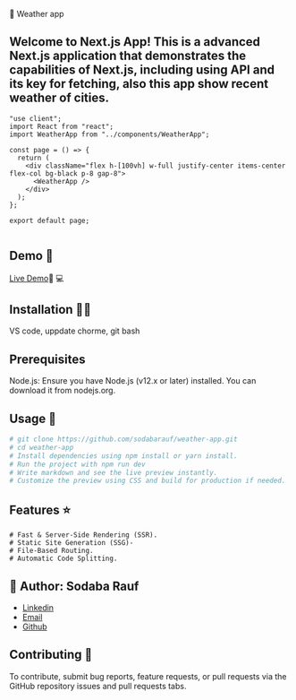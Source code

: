 📖 Weather app

## Welcome to Next.js App! This is a advanced Next.js application that demonstrates the capabilities of Next.js, including using API and its key for fetching, also this app show recent weather of cities.


```
"use client";
import React from "react";
import WeatherApp from "../components/WeatherApp";

const page = () => {
  return (
    <div className="flex h-[100vh] w-full justify-center items-center flex-col bg-black p-8 gap-8">
      <WeatherApp />
    </div>
  );
};

export default page;


```

## Demo 📸

[Live Demo]()🚀
💻
## Installation 👩‍💻
VS code, uppdate chorme, git bash

## Prerequisites
Node.js: Ensure you have Node.js (v12.x or later) installed. You can download it from nodejs.org.


## Usage 🎯

```bash
# git clone https://github.com/sodabarauf/weather-app.git
# cd weather-app
# Install dependencies using npm install or yarn install.
# Run the project with npm run dev
# Write markdown and see the live preview instantly.
# Customize the preview using CSS and build for production if needed.
```

## Features ⭐
```
# Fast & Server-Side Rendering (SSR).
# Static Site Generation (SSG)-
# File-Based Routing.
# Automatic Code Splitting.
```

## 👤 Author: Sodaba Rauf

- [Linkedin](https://www.linkedin.com/in/sodaba-r-5a0733255/)
- [Email](sodabarauf4@gmail.com)
- [Github](https://github.com/sodabarauf)


## Contributing 🤝

To contribute, submit bug reports, feature requests, or pull requests via the GitHub repository issues and pull requests tabs.